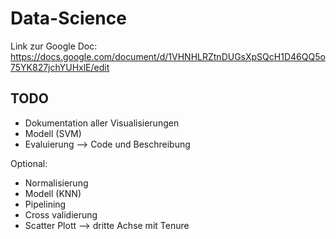 # Data-Science

Link zur Google Doc: https://docs.google.com/document/d/1VHNHLRZtnDUGsXpSQcH1D46QQ5o75YK827jchYUHxlE/edit

## TODO
- Dokumentation aller Visualisierungen 
- Modell (SVM)
- Evaluierung --> Code und Beschreibung 

Optional:
- Normalisierung
- Modell (KNN)
- Pipelining 
- Cross validierung 
- Scatter Plott --> dritte Achse mit Tenure 


 


